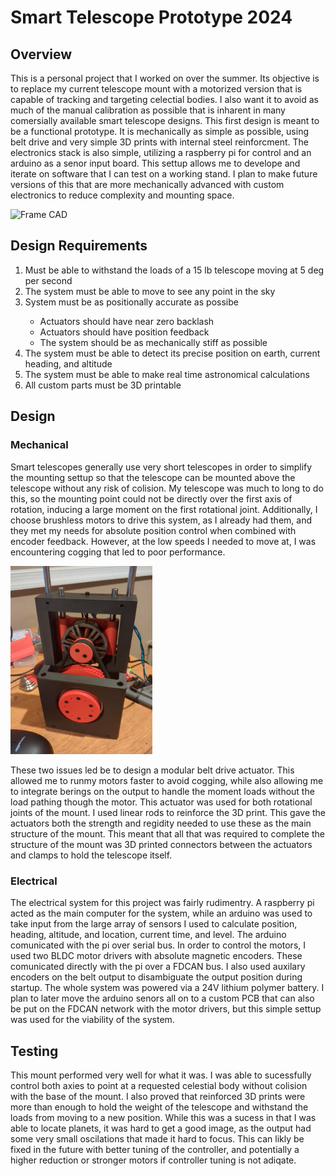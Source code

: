 # Smart Telescope Prototype 2024 #

## Overview ##

This is a personal project that I worked on over the summer. Its objective is to replace 
my current telescope mount with a motorized version that is capable of tracking and 
targeting celectial bodies. I also want it to avoid as much of the manual calibration as
possible that is inharent in many comersially available smart telescope designs. This 
first design is meant to be a functional prototype. It is mechanically as simple as possible,
using belt drive and very simple 3D prints with internal steel reinforcment. The electronics 
stack is also simple, utilizing a raspberry pi for control and an arduino as a senor input 
board. This settup allows me to develope and iterate on software that I can test on a working 
stand. I plan to make future versions of this that are more mechanically advanced with custom
electronics to reduce complexity and mounting space.

<img src="/images/9jg4ao.gif" alt="Frame CAD" width="45%" />

## Design Requirements ##

<ol>
    <li>Must be able to withstand the loads of a 15 lb telescope moving at 5 deg per second</li>
    <li>The system must be able to move to see any point in the sky</li>
    <li>System must be as positionally accurate as possibe</li>
        <ul>
            <li>Actuators should have near zero backlash</li>
            <li>Actuators should have position feedback</li>
            <li>The system should be as mechanically stiff as possible</li>
        </ul>
    <li>The system must be able to detect its precise position on earth, current heading, and altitude</li>
    <li>The system must be able to make real time astronomical calculations</li>
    <li>All custom parts must be 3D printable</li>
</ol>

## Design ##

### Mechanical ###
Smart telescopes generally use very short telescopes in order to simplify the mounting settup so that 
the telescope can be mounted above the telescope without any risk of colision. My telescope was much 
to long to do this, so the mounting point could not be directly over the first axis of rotation, inducing
a large moment on the first rotational joint. Additionally, I choose brushless motors to drive this 
system, as I already had them, and they met my needs for absolute position control when combined with
encoder feedback. However, at the low speeds I needed to move at, I was encountering cogging that led to 
poor performance.

<img src="/images/Telescope Actuator.png" alt="Frame CAD" width="45%" />

These two issues led be to design a modular belt drive actuator. This allowed me to runmy motors faster 
to avoid cogging, while also allowing me to integrate berings on the output to handle the moment loads 
without the load pathing though the motor. This actuator was used for both rotational joints of the mount.
I used linear rods to reinforce the 3D print. This gave the actuators both the strength and regidity needed
to use these as the main structure of the mount. This meant that all that was required to complete the 
structure of the mount was 3D printed connectors between the actuators and clamps to hold the telescope itself.

### Electrical ###

The electrical system for this project was fairly rudimentry. A raspberry pi acted as the main computer for 
the system, while an arduino was used to take input from the large array of sensors I used to calculate 
position, heading, altitude, and location, current time, and level. The arduino comunicated with the pi over
serial bus. In order to control the motors, I used two BLDC motor drivers with absolute magnetic encoders. 
These comunicated directly with the pi over a FDCAN bus. I also used auxilary encoders on the belt output to
disambiguate the output position during startup. The whole system was powered via a 24V lithium polymer battery.
I plan to later move the arduino senors all on to a custom PCB that can also be put on the FDCAN network with
the motor drivers, but this simple settup was used for the viability of the system.


## Testing ##

This mount performed very well for what it was. I was able to sucessfully control both axies to point at a requested
celestial body without colision with the base of the mount. I also proved that reinforced 3D prints were more than 
enough to hold the weight of the telescope and withstand the loads from moving to a new position. While this was a 
sucess in that I was able to locate planets, it was hard to get a good image, as the output had some very small 
oscilations that made it hard to focus. This can likly be fixed in the future with better tuning of the controller, 
and potentially a higher reduction or stronger motors if controller tuning is not adiqate. 

















